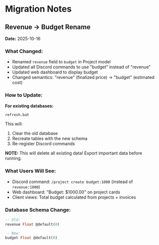 # Migration Notes

## Revenue → Budget Rename

**Date:** 2025-10-16

### What Changed:
- Renamed `revenue` field to `budget` in Project model
- Updated all Discord commands to use "budget" instead of "revenue"
- Updated web dashboard to display budget
- Changed semantics: "revenue" (finalized price) → "budget" (estimated cost)

### How to Update:

**For existing databases:**
```bash
refresh.bat
```

This will:
1. Clear the old database
2. Recreate tables with the new schema
3. Re-register Discord commands

**NOTE:** This will delete all existing data! Export important data before running.

### What Users Will See:
- Discord command: `/project create budget:1000` (instead of `revenue:1000`)
- Web dashboard: "Budget: $1000.00" on project cards
- Client views: Total budget calculated from projects + invoices

### Database Schema Change:
```sql
-- Old:
revenue Float @default(0)

-- New:
budget Float @default(0)
```
